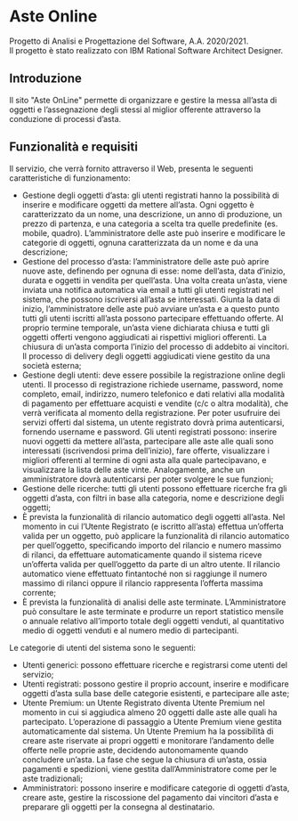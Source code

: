 # Aste Online

Progetto di Analisi e Progettazione del Software, A.A. 2020/2021.  
Il progetto è stato realizzato con IBM Rational Software Architect Designer.

## Introduzione

Il sito "Aste OnLine" permette di organizzare e gestire la messa all’asta di oggetti e l’assegnazione degli stessi al miglior offerente attraverso la conduzione di processi
d’asta.

## Funzionalità e requisiti

Il servizio, che verrà fornito attraverso il Web, presenta le seguenti caratteristiche di funzionamento:
* Gestione degli oggetti d’asta: gli utenti registrati hanno la possibilità di inserire e modificare oggetti da mettere all’asta. Ogni oggetto è caratterizzato da un nome, una
descrizione, un anno di produzione, un prezzo di partenza, e una categoria a scelta tra quelle predefinite (es. mobile, quadro). L’amministratore delle aste può inserire e 
modificare le categorie di oggetti, ognuna caratterizzata da un nome e da una descrizione;
* Gestione del processo d’asta: l’amministratore delle aste può aprire nuove aste, definendo per ognuna di esse: nome dell’asta, data d’inizio, durata e oggetti in vendita per
quell’asta. Una volta creata un’asta, viene inviata una notifica automatica via email a tutti gli utenti registrati nel sistema, che possono iscriversi all’asta se interessati.
Giunta la data di inizio, l’amministratore delle aste può avviare un’asta e a questo punto tutti gli utenti iscritti all’asta possono partecipare effettuando offerte. Al proprio
termine temporale, un’asta viene dichiarata chiusa e tutti gli oggetti offerti vengono aggiudicati ai rispettivi migliori offerenti. La chiusura di un’asta comporta l’inizio del 
processo di addebito ai vincitori. Il processo di delivery degli oggetti aggiudicati viene gestito da una società esterna;
* Gestione degli utenti: deve essere possibile la registrazione online degli utenti. Il processo di registrazione richiede username, password, nome completo, email, indirizzo,
numero telefonico e dati relativi alla modalità di pagamento per effettuare acquisti e vendite (c/c o altra modalità), che verrà verificata al momento della registrazione. Per 
poter usufruire dei servizi offerti dal sistema, un utente registrato dovrà prima autenticarsi, fornendo username e password. Gli utenti registrati possono: inserire nuovi 
oggetti da mettere all’asta, partecipare alle aste alle quali sono interessati (iscrivendosi prima dell’inizio), fare offerte, visualizzare i migliori offerenti al termine di ogni asta alla quale partecipavano, e visualizzare la lista delle aste vinte. Analogamente, anche un amministratore dovrà autenticarsi per poter svolgere le sue funzioni;
* Gestione delle ricerche: tutti gli utenti possono effettuare ricerche fra gli oggetti d’asta, con filtri in base alla categoria, nome e descrizione degli oggetti;
* È prevista la funzionalità di rilancio automatico degli oggetti all’asta. Nel momento in cui l’Utente Registrato (e iscritto all’asta) effettua un’offerta valida per un 
oggetto, può applicare la funzionalità di rilancio automatico per quell’oggetto, specificando importo del rilancio e numero massimo di rilanci, da effettuare automaticamente 
quando il sistema riceve un’offerta valida per quell’oggetto da parte di un altro utente. Il rilancio automatico viene effettuato fintantoché non si raggiunge il numero massimo 
di rilanci oppure il rilancio rappresenta l’offerta massima corrente;
* È prevista la funzionalità di analisi delle aste terminate. L’Amministratore può consultare le aste terminate e produrre un report statistico mensile o annuale relativo 
all’importo totale degli oggetti venduti, al quantitativo medio di oggetti venduti e al numero medio di partecipanti. 
 
Le categorie di utenti del sistema sono le seguenti:
* Utenti generici: possono effettuare ricerche e registrarsi come utenti del servizio;
* Utenti registrati: possono gestire il proprio account, inserire e modificare oggetti d’asta sulla 
base delle categorie esistenti, e partecipare alle aste;
* Utente Premium: un Utente Registrato diventa Utente Premium nel momento in cui si aggiudica almeno 20 oggetti dalle aste alle quali ha partecipato. L’operazione di passaggio 
a Utente Premium viene gestita automaticamente dal sistema. Un Utente Premium ha la possibilità di creare aste riservate ai propri oggetti e monitorare l’andamento delle offerte
nelle proprie aste, decidendo autonomamente quando concludere un’asta. La fase che segue la chiusura di un’asta, ossia pagamenti e spedizioni, viene gestita dall’Amministratore
come per le aste tradizionali;
* Amministratori: possono inserire e modificare categorie di oggetti d’asta, creare aste, gestire la riscossione del pagamento dai vincitori d’asta e preparare gli oggetti per 
la consegna al destinatario.
